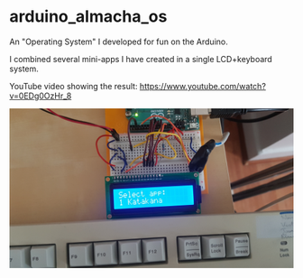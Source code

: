 # arduino_almacha_os
An "Operating System" I developed for fun on the Arduino.

I combined several mini-apps I have created in a single LCD+keyboard system.

YouTube video showing the result: https://www.youtube.com/watch?v=0EDg0OzHr_8

![Circuit](/images/circuit.jpg?raw=true)
